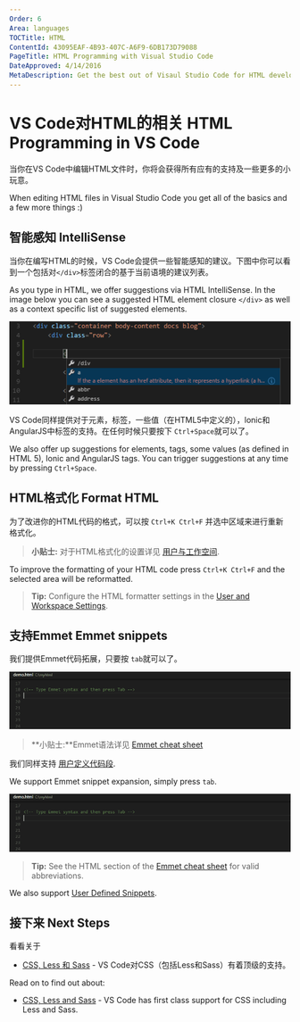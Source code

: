 ```yaml
---
Order: 6
Area: languages
TOCTitle: HTML
ContentId: 43095EAF-4B93-407C-A6F9-6DB173D79088
PageTitle: HTML Programming with Visual Studio Code
DateApproved: 4/14/2016
MetaDescription: Get the best out of Visaul Studio Code for HTML development
---
```


# VS Code对HTML的相关 HTML Programming in VS Code

当你在VS Code中编辑HTML文件时，你将会获得所有应有的支持及一些更多的小玩意。

When editing HTML files in Visual Studio Code you get all of the basics and a few more things :)

## 智能感知 IntelliSense

当你在编写HTML的时候，VS Code会提供一些智能感知的建议。下图中你可以看到一个包括对`</div>`标签闭合的基于当前语境的建议列表。

As you type in HTML, we offer suggestions via HTML IntelliSense.  In the image below you can see a suggested HTML element closure `</div>` as well as a context specific list of suggested elements.

![HTML IntelliSense](images/html/htmlintellisense.png)

VS Code同样提供对于元素，标签，一些值（在HTML5中定义的），lonic和AngularJS中标签的支持。在任何时候只要按下 `Ctrl+Space`就可以了。

We also offer up suggestions for elements, tags, some values (as defined in HTML 5), Ionic and AngularJS tags. You can trigger suggestions at any time by pressing `Ctrl+Space`.


## HTML格式化 Format HTML

为了改进你的HTML代码的格式，可以按 `Ctrl+K Ctrl+F` 并选中区域来进行重新格式化。

>**小贴士:** 对于HTML格式化的设置详见 [用户与工作空间](/md/定制化/用户和工作空间.md).

To improve the formatting of your HTML code press `Ctrl+K Ctrl+F` and the selected area will be reformatted.

>**Tip:** Configure the HTML formatter settings in the [User and Workspace Settings](/md/定制化/用户和工作空间.md).


## 支持Emmet Emmet snippets

我们提供Emmet代码拓展，只要按 `tab`就可以了。

![Emmet HTML support built-in](images/html/emmetsnippet.gif)

>**小贴士:**Emmet语法详见 [Emmet cheat sheet](http://docs.emmet.io/cheat-sheet) 

我们同样支持 [用户定义代码段](/md/定制化/用户定义代码段.md).

We support Emmet snippet expansion, simply press `tab`.

![Emmet HTML support built-in](images/html/emmetsnippet.gif)

>**Tip:** See the HTML section of the [Emmet cheat sheet](http://docs.emmet.io/cheat-sheet) for valid abbreviations.

We also support [User Defined Snippets](/md/定制化/用户定义代码段.md).

## 接下来 Next Steps
看看关于

* [CSS, Less 和 Sass](/md/语言/css.md) - VS Code对CSS（包括Less和Sass）有着顶级的支持。

Read on to find out about:

* [CSS, Less and Sass](/md/语言/css.md) - VS Code has first class support for CSS including Less and Sass.


